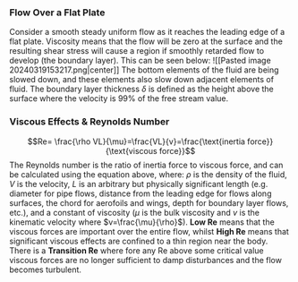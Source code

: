### Flow Over a Flat Plate
Consider a smooth steady uniform flow as it reaches the leading edge of a flat plate. Viscosity means that the flow will be zero at the surface and the resulting shear stress will cause a region if smoothly retarded flow to develop (the boundary layer). This can be seen below:
![[Pasted image 20240319153217.png|center]]
The bottom elements of the fluid are being slowed down, and these elements also slow down adjacent elements of fluid.
The boundary layer thickness $\delta$ is defined as the height above the surface where the velocity is 99% of the free stream value. 
### Viscous Effects & Reynolds Number
$$Re= \frac{\rho VL}{\mu}=\frac{VL}{v}=\frac{\text{inertia force}}{\text{viscous force}}$$
The Reynolds number is the ratio of inertia force to viscous force, and can be calculated using the equation above, where: $\rho$ is the density of the fluid, $V$ is the velocity, $L$ is an arbitrary but physically significant length (e.g. diameter for pipe flows, distance from the leading edge for flows along surfaces, the chord for aerofoils and wings, depth for boundary layer flows, etc.), and a constant of viscosity ($\mu$ is the bulk viscosity and $v$ is the kinematic velocity where $v=\frac{\mu}{\rho}$).
**Low Re** means that the viscous forces are important over the entire flow, whilst **High Re** means that significant viscous effects are confined to a thin region near the body.
There is a **Transition Re** where fore any Re above some critical value viscous forces are no longer sufficient to damp disturbances and the flow becomes turbulent.